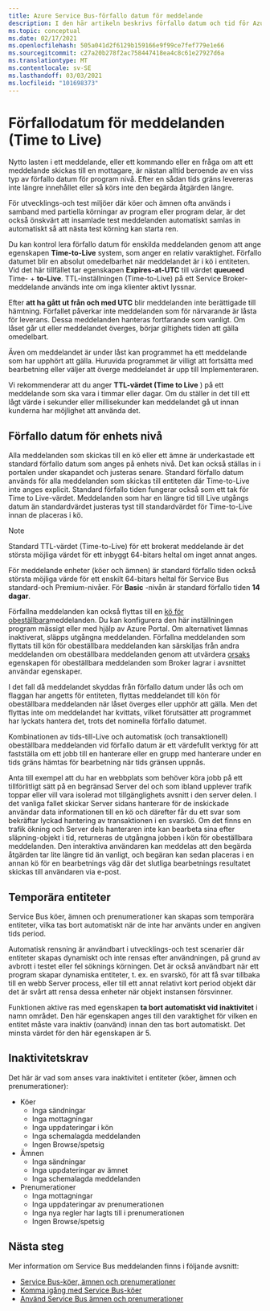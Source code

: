 ```yaml
---
title: Azure Service Bus-förfallo datum för meddelande
description: I den här artikeln beskrivs förfallo datum och tid för Azure Service Bus meddelanden. Efter en sådan deadline levereras meddelandet inte längre.
ms.topic: conceptual
ms.date: 02/17/2021
ms.openlocfilehash: 505a041d2f6129b159166e9f99ce7fef779e1e66
ms.sourcegitcommit: c27a20b278f2ac758447418ea4c8c61e27927d6a
ms.translationtype: MT
ms.contentlocale: sv-SE
ms.lasthandoff: 03/03/2021
ms.locfileid: "101698373"
---
```

# <a name="message-expiration-time-to-live"></a>Förfallodatum för meddelanden (Time to Live)
Nytto lasten i ett meddelande, eller ett kommando eller en fråga om att ett meddelande skickas till en mottagare, är nästan alltid beroende av en viss typ av förfallo datum för program nivå. Efter en sådan tids gräns levereras inte längre innehållet eller så körs inte den begärda åtgärden längre.

För utvecklings-och test miljöer där köer och ämnen ofta används i samband med partiella körningar av program eller program delar, är det också önskvärt att insamlade test meddelanden automatiskt samlas in automatiskt så att nästa test körning kan starta ren.

Du kan kontrol lera förfallo datum för enskilda meddelanden genom att ange egenskapen **Time-to-Live** system, som anger en relativ varaktighet. Förfallo datumet blir en absolut omedelbarhet när meddelandet är i kö i entiteten. Vid det här tillfället tar egenskapen **Expires-at-UTC** till värdet **queueed** Time-  +  **to-Live**. TTL-inställningen (Time-to-Live) på ett Service Broker-meddelande används inte om inga klienter aktivt lyssnar.

Efter **att ha gått ut från och med UTC** blir meddelanden inte berättigade till hämtning. Förfallet påverkar inte meddelanden som för närvarande är låsta för leverans. Dessa meddelanden hanteras fortfarande som vanligt. Om låset går ut eller meddelandet överges, börjar giltighets tiden att gälla omedelbart.

Även om meddelandet är under låst kan programmet ha ett meddelande som har upphört att gälla. Huruvida programmet är villigt att fortsätta med bearbetning eller väljer att överge meddelandet är upp till Implementeraren.

Vi rekommenderar att du anger **TTL-värdet (Time to Live** ) på ett meddelande som ska vara i timmar eller dagar. Om du ställer in det till ett lågt värde i sekunder eller millisekunder kan meddelandet gå ut innan kunderna har möjlighet att använda det. 

## <a name="entity-level-expiration"></a>Förfallo datum för enhets nivå
Alla meddelanden som skickas till en kö eller ett ämne är underkastade ett standard förfallo datum som anges på enhets nivå. Det kan också ställas in i portalen under skapandet och justeras senare. Standard förfallo datum används för alla meddelanden som skickas till entiteten där Time-to-Live inte anges explicit. Standard förfallo tiden fungerar också som ett tak för Time to Live-värdet. Meddelanden som har en längre tid till Live utgångs datum än standardvärdet justeras tyst till standardvärdet för Time-to-Live innan de placeras i kö.

> [!NOTE]
> Standard TTL-värdet (Time-to-Live) för ett brokerat meddelande är det största möjliga värdet för ett inbyggt 64-bitars heltal om inget annat anges.
>
> För meddelande enheter (köer och ämnen) är standard förfallo tiden också största möjliga värde för ett enskilt 64-bitars heltal för Service Bus standard-och Premium-nivåer. För **Basic** -nivån är standard förfallo tiden **14 dagar**.

Förfallna meddelanden kan också flyttas till en [kö för obeställbara](service-bus-dead-letter-queues.md)meddelanden. Du kan konfigurera den här inställningen program mässigt eller med hjälp av Azure Portal. Om alternativet lämnas inaktiverat, släpps utgångna meddelanden. Förfallna meddelanden som flyttats till kön för obeställbara meddelanden kan särskiljas från andra meddelanden om obeställbara meddelanden genom att utvärdera [orsaks](service-bus-dead-letter-queues.md#moving-messages-to-the-dlq) egenskapen för obeställbara meddelanden som Broker lagrar i avsnittet användar egenskaper. 

I det fall då meddelandet skyddas från förfallo datum under lås och om flaggan har angetts för entiteten, flyttas meddelandet till kön för obeställbara meddelanden när låset överges eller upphör att gälla. Men det flyttas inte om meddelandet har kvittats, vilket förutsätter att programmet har lyckats hantera det, trots det nominella förfallo datumet.

Kombinationen av tids-till-Live och automatisk (och transaktionell) obeställbara meddelanden vid förfallo datum är ett värdefullt verktyg för att fastställa om ett jobb till en hanterare eller en grupp med hanterare under en tids gräns hämtas för bearbetning när tids gränsen uppnås.

Anta till exempel att du har en webbplats som behöver köra jobb på ett tillförlitligt sätt på en begränsad Server del och som ibland upplever trafik toppar eller vill vara isolerad mot tillgänglighets avsnitt i den server delen. I det vanliga fallet skickar Server sidans hanterare för de inskickade användar data informationen till en kö och därefter får du ett svar som bekräftar lyckad hantering av transaktionen i en svarskö. Om det finns en trafik ökning och Server dels hanteraren inte kan bearbeta sina efter släpning-objekt i tid, returneras de utgångna jobben i kön för obeställbara meddelanden. Den interaktiva användaren kan meddelas att den begärda åtgärden tar lite längre tid än vanligt, och begäran kan sedan placeras i en annan kö för en bearbetnings väg där det slutliga bearbetnings resultatet skickas till användaren via e-post. 


## <a name="temporary-entities"></a>Temporära entiteter

Service Bus köer, ämnen och prenumerationer kan skapas som temporära entiteter, vilka tas bort automatiskt när de inte har använts under en angiven tids period.
 
Automatisk rensning är användbart i utvecklings-och test scenarier där entiteter skapas dynamiskt och inte rensas efter användningen, på grund av avbrott i testet eller fel söknings körningen. Det är också användbart när ett program skapar dynamiska entiteter, t. ex. en svarskö, för att få svar tillbaka till en webb Server process, eller till ett annat relativt kort period objekt där det är svårt att rensa dessa enheter när objekt instansen försvinner.

Funktionen aktive ras med egenskapen **ta bort automatiskt vid inaktivitet** i namn området. Den här egenskapen anges till den varaktighet för vilken en entitet måste vara inaktiv (oanvänd) innan den tas bort automatiskt. Det minsta värdet för den här egenskapen är 5.
 
## <a name="idleness"></a>Inaktivitetskrav

Det här är vad som anses vara inaktivitet i entiteter (köer, ämnen och prenumerationer):

- Köer
    - Inga sändningar  
    - Inga mottagningar  
    - Inga uppdateringar i kön  
    - Inga schemalagda meddelanden  
    - Ingen Browse/spetsig 
- Ämnen  
    - Inga sändningar  
    - Inga uppdateringar av ämnet  
    - Inga schemalagda meddelanden 
- Prenumerationer
    - Inga mottagningar  
    - Inga uppdateringar av prenumerationen  
    - Inga nya regler har lagts till i prenumerationen  
    - Ingen Browse/spetsig  
 

## <a name="next-steps"></a>Nästa steg

Mer information om Service Bus meddelanden finns i följande avsnitt:

* [Service Bus-köer, ämnen och prenumerationer](service-bus-queues-topics-subscriptions.md)
* [Komma igång med Service Bus-köer](service-bus-dotnet-get-started-with-queues.md)
* [Använd Service Bus ämnen och prenumerationer](service-bus-dotnet-how-to-use-topics-subscriptions.md)

